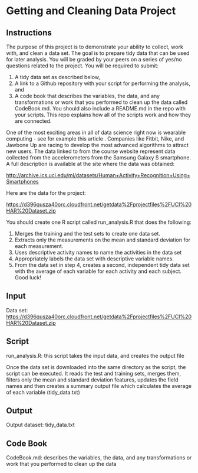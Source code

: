 # Getting and Cleaning Data Project

## Instructions
The purpose of this project is to demonstrate your ability to collect, work with, and clean a data set. The goal is to prepare tidy data that can be used for later analysis. You will be graded by your peers on a series of yes/no questions related to the project. You will be required to submit: 
1. A tidy data set as described below, 
2. A link to a Github repository with your script for performing the analysis, and 
3. A code book that describes the variables, the data, and any transformations or work that you performed to clean up the data called CodeBook.md. You should also include a README.md in the repo with your scripts. This repo explains how all of the scripts work and how they are connected.

One of the most exciting areas in all of data science right now is wearable computing - see for example this article . Companies like Fitbit, Nike, and Jawbone Up are racing to develop the most advanced algorithms to attract new users. The data linked to from the course website represent data collected from the accelerometers from the Samsung Galaxy S smartphone. A full description is available at the site where the data was obtained:

http://archive.ics.uci.edu/ml/datasets/Human+Activity+Recognition+Using+Smartphones

Here are the data for the project:

https://d396qusza40orc.cloudfront.net/getdata%2Fprojectfiles%2FUCI%20HAR%20Dataset.zip

You should create one R script called run_analysis.R that does the following:

1. Merges the training and the test sets to create one data set.
2. Extracts only the measurements on the mean and standard deviation for each measurement.
3. Uses descriptive activity names to name the activities in the data set
4. Appropriately labels the data set with descriptive variable names.
5. From the data set in step 4, creates a second, independent tidy data set with the average of each variable for each activity and each subject. Good luck!

## Input
Data set: https://d396qusza40orc.cloudfront.net/getdata%2Fprojectfiles%2FUCI%20HAR%20Dataset.zip

## Script
run_analysis.R: this script takes the input data, and creates the output file

Once the data set is downloaded into the same directory as the script, the script can be executed. It reads the test and training sets, merges them, filters only the mean and standard deviation features, updates the field names and then creates a summary output file which calculates the average of each variable (tidy_data.txt)

## Output
Output dataset: tidy_data.txt

## Code Book
CodeBook.md: describes the variables, the data, and any transformations or work that you performed to clean up the data
